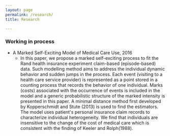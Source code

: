 ```yaml
---
layout: page
permalink: /research/
title: Research

---
```


### Working in process

* A Marked Self-Exciting Model of Medical Care Use, 2016
  * In this paper, we propose a marked self-exciting process to fit the Rand health insurance experiment claim-based (episode-based) data. Such modelling method aims to address the individual dynamic behavior and sudden jumps in the process. Each event (visiting to a health care service provider) is represented as a point stored in a counting process that records the behavior of one individual. Marks (costs) associated with the occurrence of events is included in the model and a generic probabilistic structure of the marked intensity is presented in this paper. A minimal distance  method first developed by Kopperschmidt and Stute (2013) is used to find the estimators. The model uses patient's personal insurance claim records to characterize individual heterogeneity. We find that individuals are insensitive to the change of the cost of medical care which is consistent with the finding of Keeler and Rolph(1988).

